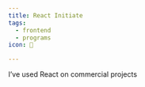 ```yaml
---
title: React Initiate
tags:
  - frontend
  - programs
icon: 🌱

---
```

I’ve used React on commercial projects